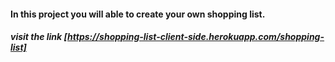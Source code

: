 #### In this project you will able to create your own shopping list.

##### visit the link [https://shopping-list-client-side.herokuapp.com/shopping-list]
